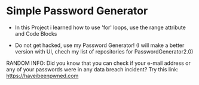 # Simple Password Generator

- In this Project i learned how to use 'for' loops, use the range attribute and Code Blocks

- Do not get hacked, use my Password Generator! (I will make a better version with UI, chech my list of repositories for PasswordGenerator2.0)

RANDOM INFO: Did you know that you can check if your e-mail address or any of your passwords were in any data breach incident? Try this link: https://haveibeenpwned.com

